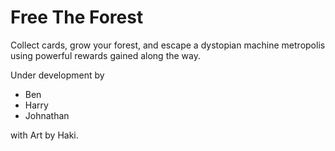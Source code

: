 # Free The Forest

Collect cards, grow your forest, and escape a dystopian machine metropolis using powerful rewards gained along the way.

Under development by
 - Ben
 - Harry
 - Johnathan
 
with Art by Haki.